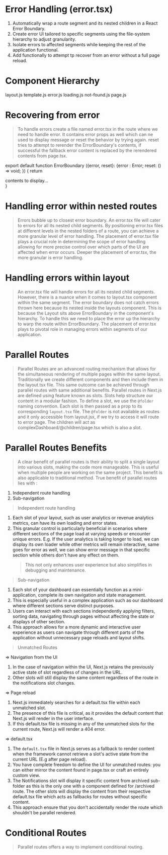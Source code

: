 # Error Handling (error.tsx)

1. Automatically wrap a route segment and its nested children in a React Error Boundary.
2. Create error UI tailored to specific segments using the file-system hierarchy to adjust granularity.
3. Isolate errors to affected segments while keeping the rest of the application functional.
4. Add functionally to attempt tp recover from an error without a full page reload.

# Component Hierarchy

layout.js
template.js
error.js
loading.js
not-found.js
page.js

<Layout>
    <Template>
        <ErrorBoundary fallback={<Error />}>
            <Suspense fallback={<Loading />}>
                <ErrorBoundary fallback={<NotFound />}>
                    <Page />
                </ErrorBoundary>
            </Suspense>
        </ErrorBoundary>
    </Template>
</Layout>

# Recovering from error

> To handle errors create a file named error.tsx in the route where we need to handle error.
> It contains error props as well which can ne used to display message or reset the behavior by trying again.
> reset tries to attempt to rerender the ErrorBoundary's contents, if successful the fallback error content is replaced by the rerendered contents from page.tsx.

export default function ErrorBoundary ({error, reset}:
{error : Error;
reset: () => void;
}) {
return <div>contents to display...</div>
}

# Handling error within nested routes

> Errors bubble up to closest error boundary.
> An error.tsx file will cater to errors for all its nested child segments.
> By positioning error.tsx files at different levels in the nested folders of a route, you can achieve a more granular level of error handling.
> The placement of error.tsx file plays a crucial role in determining the scope of error handling allowing for more precise control over which parts of the UI are affected when error occurs.
> Deeper the placement of error.tsx, the more granular is error handling.

# Handling errors within layout

> An error.tsx file will handle errors for all its nested child segments.
> However, there is a nuance when it comes to layout.tsx component within the same segment.
> The error boundary does not catch errors thrown here because its nested inside the layouts component.
> This is because the Layout sits above ErrorBoundary in the component's hierarchy.
> To handle this we need to place the error up the hierarchy to warp the route within ErrorBoundary.
> The placement of error.tsx plays to pivotal role in managing errors within segments of our application.

# Parallel Routes

> Parallel Routes are an advanced routing mechanism that allows for the simultaneous rendering of multiple pages within the same layout.
> Traditionally we create different components and then include them in the layout.tsx file.
> This same outcome can be achieved through parallel routes with same additional benefits.
> Parallel routes in Next.js are defined using feature known as slots.
> Slots help structure our content in a modular fashion.
> To define a slot, we use the `@folder` naming convention.
> Each slot is then passed as a prop to its corresponding `layout.tsx` file.
> The `@folder` is not available as routes and it only accessible from layout.jsx, if we try to access it will route to error page.
> The children will act as complexDashboard/@children/page.tsx which is also a slot.

# Parallel Routes Benefits

> A clear benefit of parallel routes is their ability to split a single layout into various slots, making the code more manageable.
> This is useful when multiple people are working on the same project.
> This benefit is also applicable to traditional method.
> True benefit of parallel routes lies with :

1. Independent route handling
2. Sub-navigation

> Independent route handling

1. Each slot of your layout, such as user analytics or revenue analytics metrics, can have its own loading and error states.
2. This granular control is particularly beneficial in scenarios where different sections of the page load at varying speeds or encounter unique errors.
   E.g. If the user analytics is taking longer to load, we can display its own loader while other metrics will remain interactive, same goes for error as well, we can show error message in that specific section while others don't have any effect on them.
   > This not only enhances user experience but also simplifies in debugging and maintenance.

> Sub-navigation

1. Each slot of your dashboard can essentially function as a mini-application, complete its own navigation and state management.
2. This is especially useful in a complex application such as our dashboard where different sections serve distinct purposes.
3. Users can interact with each sections independently applying filters, sorting data, navigating through pages without affecting the state or displays of other section.
4. This approach allows for a more dynamic and interactive user experience as users can navigate through different parts of the application without unnecessary page reloads and layout shifts.

> Unmatched Routes

=> Navigation from the UI

1. In the case of navigation within the UI, Next.js retains the previously active state of slot regardless of changes in the URL.
2. Other slots will still display the same content regardless of the route in the notifications slot changes.

=> Page reload

1. Next.js immediately searches for a default.tsx file within each unmatched slot.
2. The presence of this file is critical, as it provides the default content that Next.js will render in the user interface.
3. If this default.tsx file is missing in any of the unmatched slots for the current route, Next.js will render a 404 error.

=> default.tsx

1. The `default.tsx` file in Next.js serves as a fallback to render content when the framework cannot retrieve a slot's active state from the current URL (E.g after page reload).
2. You have complete freedom to define the UI for unmatched routes: you can either mirror the content found in page.tsx or craft an entirely custom view.
3. The Notifications slot will display it specific content from archived sub-folder as this is the only one with a component defined for /archived route. The other slots will display the content from their respective default.tsx file which acts as fallbacks for routes without specific content.
4. This approach ensure that you don't accidentally render the route which shouldn't be parallel rendered.

# Conditional Routes

> Parallel routes offers a way to implement conditional routing.
